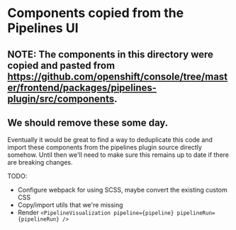 # Components copied from the Pipelines UI

## NOTE: The components in this directory were copied and pasted from https://github.com/openshift/console/tree/master/frontend/packages/pipelines-plugin/src/components.

## We should remove these some day.

Eventually it would be great to find a way to deduplicate this code and import these components from the pipelines plugin source directly somehow. Until then we'll need to make sure this remains up to date if there are breaking changes.

TODO:

- Configure webpack for using SCSS, maybe convert the existing custom CSS
- Copy/import utils that we're missing
- Render `<PipelineVisualization pipeline={pipeline} pipelineRun={pipelineRun} />`
